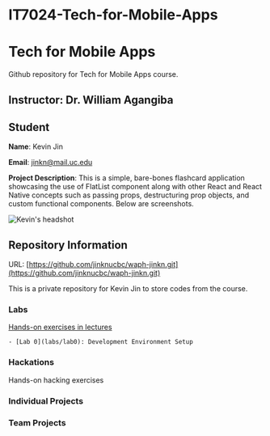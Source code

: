 ﻿# IT7024-Tech-for-Mobile-Apps
# Tech for Mobile Apps
Github repository for Tech for Mobile Apps course.
## Instructor: Dr. William Agangiba

## Student

**Name**: Kevin Jin

**Email**: jinkn@mail.uc.edu

**Project Description**: This is a simple, bare-bones flashcard application showcasing the use of FlatList component along with other React and React Native concepts such as passing props, destructuring prop objects, and custom functional components. Below are screenshots. 

![Kevin's headshot](/images/1617348297605.jpg)

## Repository Information

URL: [https://github.com/jinknucbc/waph-jinkn.git](https://github.com/jinknucbc/waph-jinkn.git)

This is a private repository for Kevin Jin to store codes from the course. 

### Labs

[Hands-on exercises in lectures](labs)

	- [Lab 0](labs/lab0): Development Environment Setup

### Hackations

Hands-on hacking exercises

### Individual Projects

### Team Projects
